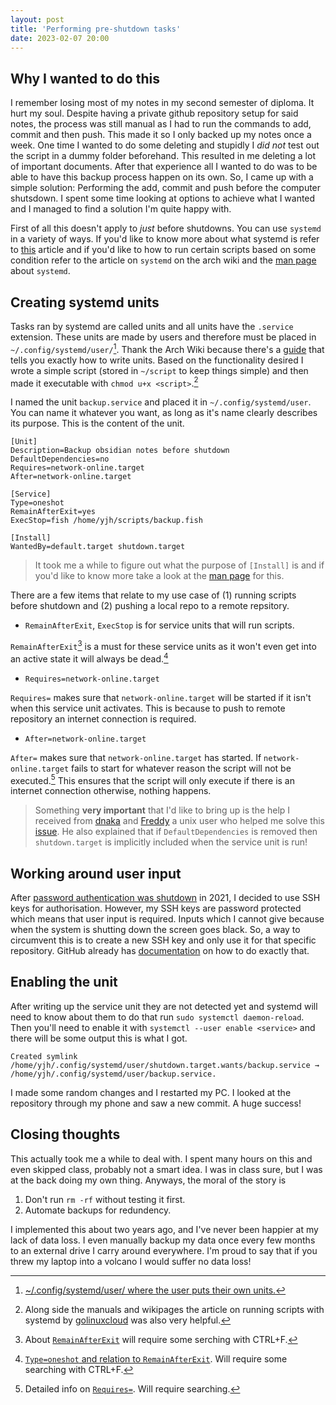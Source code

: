 ```yaml
---
layout: post
title: 'Performing pre-shutdown tasks'
date: 2023-02-07 20:00
---
```


## Why I wanted to do this

I remember losing most of my notes in my second semester of diploma. It hurt my soul. Despite having a private github repository setup for said notes, the process was still manual as I had to run the commands to add, commit and then push. This made it so I only backed up my notes once a week. One time I wanted to do some deleting and stupidly I *did not* test out the script in a dummy folder beforehand. This resulted in me deleting a lot of important documents. After that experience all I wanted to do was to be able to have this backup process happen on its own. So, I came up with a simple solution: Performing the add, commit and push before the computer shutsdown. I spent some time looking at options to achieve what I wanted and I managed to find a solution I'm quite happy with.

First of all this doesn't apply to *just* before shutdowns. You can use `systemd` in a variety of ways. If you'd like to know more about what systemd is refer to [this](https://wiki.archlinux.org/title/Systemd) article and if you'd like to how to run certain scripts based on some condition refer to the article on `systemd` on the arch wiki and the [man page](https://man.archlinux.org/man/systemd.service.5#Default_Dependencies) about `systemd`.

## Creating systemd units
Tasks ran by systemd are called units and all units have the `.service` extension. These units are made by users and therefore must be placed in `~/.config/systemd/user/`[^1]. Thank the Arch Wiki because there's a [guide](https://wiki.archlinux.org/title/Systemd#Writing_unit_files) that tells you exactly how to write units. Based on the functionality desired I wrote a simple script (stored in `~/script` to keep things simple) and then made it executable with `chmod u+x <script>`.[^2]

I named the unit `backup.service` and placed it in `~/.config/systemd/user`. You can name it whatever you want, as long as it's name clearly describes its purpose. This is the content of the unit.

```
[Unit]
Description=Backup obsidian notes before shutdown
DefaultDependencies=no
Requires=network-online.target
After=network-online.target

[Service]
Type=oneshot
RemainAfterExit=yes
ExecStop=fish /home/yjh/scripts/backup.fish

[Install]
WantedBy=default.target shutdown.target
```

> It took me a while to figure out what the purpose of `[Install]` is and if you'd like to know more take a look at the [man page](https://man.archlinux.org/man/systemd.unit.5.en#%5BINSTALL%5D_SECTION_OPTIONS) for this.

There are a few items that relate to my use case of (1) running scripts before shutdown and (2) pushing a local repo to a remote repsitory.
- `RemainAfterExit`, `ExecStop` is for service units that will run scripts.

`RemainAfterExit`[^3] is a must for these service units as it won't even get into an active state it will always be dead.[^4]

- `Requires=network-online.target`

`Requires=` makes sure that `network-online.target` will be started if it isn't when this service unit activates. This is because to push to remote repository an internet connection is required.

- `After=network-online.target`

`After=` makes sure that `network-online.target` has started. If `network-online.target` fails to start for whatever reason the script will not be executed.[^5] This ensures that the script will only execute if there is an internet connection otherwise, nothing happens.

> Something **very important** that I'd like to bring up is the help I received from [dnaka](https://github.com/dnaka91) and [Freddy](https://unix.stackexchange.com/users/332764/freddy) a unix user who helped me solve this [issue](https://unix.stackexchange.com/a/734710/527572). He also explained that if `DefaultDependencies` is removed then `shutdown.target` is implicitly included when the service unit is run!

## Working around user input
After [password authentication was shutdown](https://github.blog/changelog/2021-08-12-git-password-authentication-is-shutting-down/) in 2021, I decided to use SSH keys for authorisation. However, my SSH keys are password protected which means that user input is required. Inputs which I cannot give because when the system is shutting down the screen goes black. So, a way to circumvent this is to create a new SSH key and only use it for that specific repository. GitHub already has [documentation](https://docs.github.com/en/authentication/connecting-to-github-with-ssh/generating-a-new-ssh-key-and-adding-it-to-the-ssh-agent) on how to do exactly that.

## Enabling the unit
After writing up the service unit they are not detected yet and systemd will need to know about them to do that run `sudo systemctl daemon-reload`. Then you'll need to enable it with `systemctl --user enable <service>` and there will be some output this is what I got.

```
Created symlink /home/yjh/.config/systemd/user/shutdown.target.wants/backup.service → /home/yjh/.config/systemd/user/backup.service.
```

I made some random changes and I restarted my PC. I looked at the repository through my phone and saw a new commit. A huge success!

## Closing thoughts
This actually took me a while to deal with. I spent many hours on this and even skipped class, probably not a smart idea. I was in class sure, but I was at the back doing my own thing. Anyways, the moral of the story is
1. Don't run `rm -rf` without testing it first.
2. Automate backups for redundency.

I implemented this about two years ago, and I've never been happier at my lack of data loss. I even manually backup my data once every few months to an external drive I carry around everywhere. I'm proud to say that if you threw my laptop into a volcano I would suffer no data loss!

[^1]: [~/.config/systemd/user/ where the user puts their own units.](https://wiki.archlinux.org/title/Systemd/User)
[^2]: Along side the manuals and wikipages the article on running scripts with systemd by [golinuxcloud](https://www.golinuxcloud.com/run-script-with-systemd-before-shutdown-linux/) was also very helpful.
[^3]: About [`RemainAfterExit`](https://man.archlinux.org/man/systemd.service.5#OPTIONS) will require some serching with CTRL+F.
[^4]: [`Type=oneshot` and relation to `RemainAfterExit`](https://man.archlinux.org/man/systemd.service.5#OPTIONS). Will require some searching with CTRL+F.
[^5]: Detailed info on [`Requires=`](https://man.archlinux.org/man/systemd.unit.5.en#%5BUNIT%5D_SECTION_OPTIONS). Will require searching.
